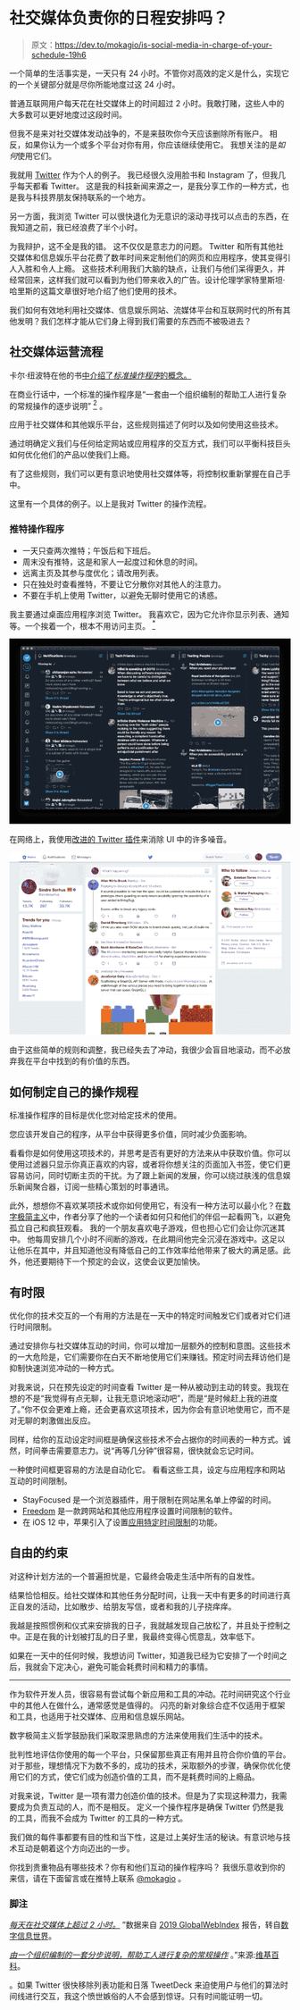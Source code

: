# 社交媒体负责你的日程安排吗？

> 原文：<https://dev.to/mokagio/is-social-media-in-charge-of-your-schedule-19h6>

一个简单的生活事实是，一天只有 24 小时。不管你对高效的定义是什么，实现它的一个关键部分就是尽你所能地度过这 24 小时。

普通互联网用户每天花在社交媒体上的时间超过 2 小时。我敢打赌，这些人中的大多数可以更好地度过这段时间。

但我不是来对社交媒体发动战争的，不是来鼓吹你今天应该删除所有账户。
相反，如果你认为一个或多个平台对你有用，你应该继续使用它。
我想关注的是*如何*使用它们。

我就用 [Twitter](https://twitter.com/mokagio) 作为个人的例子。
我已经很久没用脸书和 Instagram 了，但我几乎每天都看 Twitter。
这是我的科技新闻来源之一，是我分享工作的一种方式，也是我与科技界朋友保持联系的一个地方。

另一方面，我浏览 Twitter 可以很快退化为无意识的滚动寻找可以点击的东西，在我知道之前，我已经浪费了半个小时。

为我辩护，这不全是我的错。
这不仅仅是意志力的问题。
Twitter 和所有其他社交媒体和信息娱乐平台花费了数年时间来定制他们的网页和应用程序，使其变得引人入胜和令人上瘾。
这些技术利用我们大脑的缺点，让我们与他们呆得更久，并经常回来，这样我们就可以看到为他们带来收入的广告。设计伦理学家特里斯坦·哈里斯的这篇文章很好地介绍了他们使用的技术。

我们如何有效地利用社交媒体、信息娱乐网站、流媒体平台和互联网时代的所有其他发明？我们怎样才能从它们身上得到我们需要的东西而不被吸进去？

## 社交媒体运营流程

卡尔·纽波特在他的书[中介绍了*标准操作程序*的概念。](https://geni.us/7HNOJAz)

在商业行话中，一个标准的操作程序是“一套由一个组织编制的帮助工人进行复杂的常规操作的逐步说明” [<sup id="sop">2</sup>](#fn2) 。

应用于社交媒体和其他娱乐平台，这些规则描述了何时以及如何使用这些技术。

通过明确定义我们与任何给定网站或应用程序的交互方式，我们可以平衡科技巨头如何优化他们的产品以使我们上瘾。

有了这些规则，我们可以更有意识地使用社交媒体等，将控制权重新掌握在自己手中。

这里有一个具体的例子。以上是我对 Twitter 的操作流程。

### 推特操作程序

*   一天只查两次推特；午饭后和下班后。
*   周末没有推特，这是和家人一起度过和休息的时间。
*   远离主页及其参与度优化；请改用列表。
*   只在独处时查看推特，不要让它分散你对其他人的注意力。
*   不要在手机上使用 Twitter，以避免无聊时使用它的诱惑。

我主要通过桌面应用程序浏览 Twitter。
我喜欢它，因为它允许你显示列表、通知等。一个挨着一个，根本不用访问主页。 [<sup id="tweetdeck">*</sup>](#fn3)

[![A screenshot of my TweetDeck interface](img/3e7c7481807f5857fc9969b00677c73b.png)](https://res.cloudinary.com/practicaldev/image/fetch/s--mHtSun3T--/c_limit%2Cf_auto%2Cfl_progressive%2Cq_auto%2Cw_880/https://s3.amazonaws.com/mokacoding/2019-04-30-tweetdeck.png)

在网络上，我使用[改进的 Twitter 插件](https://github.com/sindresorhus/refined-twitter)来消除 UI 中的许多噪音。

[![Twitter with and without the refined Twitter plugin](img/4438e4345f23ad3c3524ec82b7664abd.png)](https://res.cloudinary.com/practicaldev/image/fetch/s--MAGFtism--/c_limit%2Cf_auto%2Cfl_progressive%2Cq_66%2Cw_880/https://s3.amazonaws.com/mokacoding/2019-04-30-refined-twitter-github.gif)

由于这些简单的规则和调整，我已经失去了冲动，我很少会盲目地滚动，而不必放弃我在平台中找到的有价值的东西。

## 如何制定自己的操作规程

标准操作程序的目标是优化您对给定技术的使用。

您应该开发自己的程序，从平台中获得更多价值，同时减少负面影响。

看看你是如何使用这项技术的，并思考是否有更好的方法来从中获取价值。你可以使用过滤器只显示你真正喜欢的内容，或者将你想关注的页面加入书签，使它们更容易访问，同时切断主页的干扰。为了跟上新闻的发展，你可以绕过肤浅的信息娱乐新闻聚合器，订阅一些精心策划的时事通讯。

此外，想想你不喜欢某项技术或你如何使用它，有没有一种方法可以最小化？在[数字极简主义](https://geni.us/7HNOJAz)中，作者分享了他的一个读者如何只和他们的伴侣一起看网飞，以避免孤立自己和疯狂观看。
我的一个朋友喜欢电子游戏，但也担心它们会让你沉迷其中。
他每周安排几个小时不间断的游戏，在此期间他完全沉浸在游戏中。这足以让他乐在其中，并且知道他没有降低自己的工作效率给他带来了极大的满足感。此外，他还要期待下一个预定的会议，这使会议更加愉快。

## 有时限

优化你的技术交互的一个有用的方法是在一天中的特定时间触发它们或者对它们进行时间限制。

通过安排你与社交媒体互动的时间，你可以增加一层额外的控制和意图。这些技术的一大危险是，它们需要你在白天不断地使用它们来赚钱。预定时间去拜访他们是抑制快速浏览冲动的一种方式。

对我来说，只在预先设定的时间查看 Twitter 是一种从被动到主动的转变。我现在想的不是“我觉得有点无聊，让我无意识地滚动吧”，而是“是时候赶上我的进度了。”你不仅会更难上瘾，还会更喜欢这项技术，因为你会有意识地使用它，而不是对无聊的刺激做出反应。

同样，给你的互动设定时间框是确保这些技术不会占据你的时间表的一种方式。诚然，时间拳击需要意志力。说“再等几分钟”很容易，很快就会忘记时间。

一种使时间框更容易的方法是自动化它。
看看这些工具，设定与应用程序和网站互动的时间限制。

*   StayFocused 是一个浏览器插件，用于限制在网站黑名单上停留的时间。
*   [Freedom](https://freedom.to/) 是一款跨网站和其他应用程序设置时间限制的软件。
*   在 iOS 12 中，苹果引入了设置[应用特定时间限制](https://9to5mac.com/2018/10/16/time-limit-app-limit-iphone-ipad/)的功能。

## 自由的约束

对这种计划方法的一个普遍担忧是，它最终会吸走生活中所有的自发性。

结果恰恰相反。给社交媒体和其他任务分配时间，让我一天中有更多的时间进行真正自发的活动，比如散步、给朋友写信，或者和我的儿子挠痒痒。

我越是按照惯例和仪式来安排我的日子，我就越发现自己放松了，并且处于控制之中。正是在我的计划被打乱的日子里，我最终变得心慌意乱，效率低下。

如果在一天中的任何时候，我想访问 Twitter，知道我已经为它安排了一个时间之后，我就会下定决心，避免可能会耗费时间和精力的事情。

* * *

作为软件开发人员，很容易有尝试每个新应用和工具的冲动。花时间研究这个行业中的其他人在做什么，通常感觉是值得的。
闪亮的新对象综合症不仅适用于框架和工具，也适用于社交媒体、应用和信息娱乐网站。

数字极简主义哲学鼓励我们采取深思熟虑的方法来使用我们生活中的技术。

批判性地评估你使用的每一个平台，只保留那些真正有用并且符合你价值的平台。对于那些，理想情况下为数不多的，成功的技术，采取额外的步骤，确保你优化使用它们的方式，使它们成为创造价值的工具，而不是耗费时间的上瘾品。

对我来说，Twitter 是一项有潜力创造价值的技术。但是为了实现这种潜力，我需要成为负责互动的人，而不是相反。
定义一个操作程序是确保 Twitter 仍然是我的工具，而我不会成为 Twitter 的工具的一种方式。

我们做的每件事都要有目的性和当下性，这是过上美好生活的秘诀。有意识地与技术互动是朝着这个方向迈出的一步。

你找到贵重物品有哪些技术？你有和他们互动的操作程序吗？
我很乐意收到你的来信，请在下面留言或在推特上联系 [@mokagio](https://twitter.com/mokagio) 。

### 脚注

[*每天在社交媒体上超过 2 小时。*](#social-media-two-hours) ”数据来自 [2019 GlobalWebIndex](https://www.globalwebindex.com/) 报告，转自[数字信息世界](https://www.digitalinformationworld.com/2019/01/how-much-time-do-people-spend-social-media-infographic.html)。

[*由一个组织编制的一套分步说明，帮助工人进行复杂的常规操作*](#sop) 。”来源:[维基百科](https://en.wikipedia.org/wiki/Standard_operating_procedure)。

。如果 Twitter 很快移除列表功能和日落 TweetDeck 来迫使用户与他们的算法时间线进行交互，我这个愤世嫉俗的人不会感到惊讶。只有时间能证明一切。